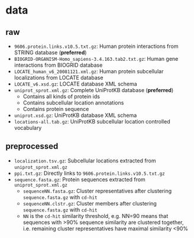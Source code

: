 # data

## raw

* `9606.protein.links.v10.5.txt.gz`: Human protein interactions from STRING database (**preferred**)
* `BIOGRID-ORGANISM-Homo_sapiens-3.4.163.tab2.txt.gz`: Human gene interactions from BIOGRID database
* `LOCATE_human_v6_20081121.xml.gz`: Human protein subcellular localizations from LOCATE database
* `LOCATE_v6.xsd.gz`: LOCATE database XML schema
* `uniprot_sprot.xml.gz`: Complete UniProtKB database (**preferred**)
    - Contains all kinds of protein ids
    - Contains subcellular location annotations
    - Contains protein sequence
* `uniprot.xsd.gz`: UniProtKB database XML schema
* `locations-all.tab.gz`: UniProtKB subcellular location controlled vocabulary

## preprocessed

* `localization.tsv.gz`: Subcellular locations extracted from `uniprot_sprot.xml.gz`
* `ppi.txt.gz`: Directly links to `9606.protein.links.v10.5.txt.gz`
* `sequence.fasta.gz`: Protein sequences extracted from `uniprot_sprot.xml.gz`
    - `sequenceNN.fasta.gz`: Cluster representatives after clustering `sequence.fasta.gz` with `cd-hit`
    - `sequenceNN.clstr.gz`: Cluster members after clustering `sequence.fasta.gz` with `cd-hit`
    - `NN` is the `cd-hit` similarity threshold, e.g. NN=90 means that sequences with \>90% sequence similarity
      are clustered together, i.e. remaining cluster representatives have maximal similarity \<90%
